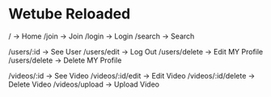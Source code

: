 # Wetube Reloaded

/ -> Home
/join -> Join
/login -> Login
/search -> Search

/users/:id -> See User
/users/edit -> Log Out
/users/delete -> Edit MY Profile
/users/delete -> Delete MY Profile

/videos/:id -> See Video
/videos/:id/edit -> Edit Video
/videos/:id/delete -> Delete Video
/videos/upload -> Upload Video
